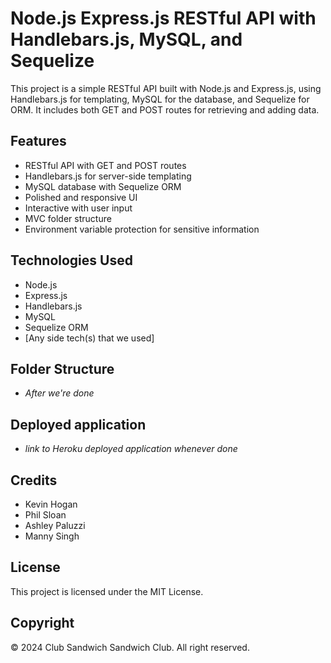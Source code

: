 # Node.js Express.js RESTful API with Handlebars.js, MySQL, and Sequelize

This project is a simple RESTful API built with Node.js and Express.js, using Handlebars.js for templating, MySQL for the database, and Sequelize for ORM. It includes both GET and POST routes for retrieving and adding data.


## Features

- RESTful API with GET and POST routes
- Handlebars.js for server-side templating
- MySQL database with Sequelize ORM
- Polished and responsive UI
- Interactive with user input
- MVC folder structure
- Environment variable protection for sensitive information

## Technologies Used

- Node.js
- Express.js
- Handlebars.js
- MySQL
- Sequelize ORM
- [Any side tech(s) that we used]

## Folder Structure

 - *After we're done*

## Deployed application

 - *link to Heroku deployed application whenever done*

## Credits

 * Kevin Hogan
 * Phil Sloan
 * Ashley Paluzzi
 * Manny Singh

## License

This project is licensed under the MIT License.

## Copyright

© 2024 Club Sandwich Sandwich Club. All right reserved.